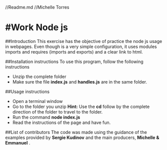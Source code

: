 //Readme.md
//Michelle Torres

#Work Node js
=============

##Introduction
This exercise has the objective of practice the node js usage in webpages. Even though is a very simple configuration, it uses modules imports and requires (imports and exports) and a clear link to html.

##Installation instructions
 To use this program, follow the following instructions

 * Unzip the complete folder
 * Make sure the file __index.js__ and __handles.js__ are in the same folder.

##Usage instructions
 * Open a terminal window
 * Go to the folder you unzip
 __Hint:__ Use the **cd** follow by the complete direction of the folder to travel to the folder.
 * Run the command __node index.js__
 * Read the instructions of the page and have fun.

##List of contributors
The code was made using the guidance of the examples provided by **Sergie Kudinov** and the main producers, **Michelle & Emmanuel** .
